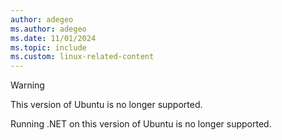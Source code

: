 ```yaml
---
author: adegeo
ms.author: adegeo
ms.date: 11/01/2024
ms.topic: include
ms.custom: linux-related-content
---
```


> [!WARNING]
> This version of Ubuntu is no longer supported.
>
> Running .NET on this version of Ubuntu is no longer supported.
